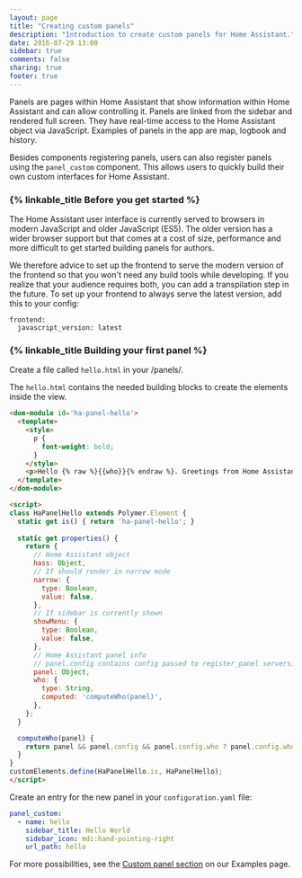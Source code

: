 ```yaml
---
layout: page
title: "Creating custom panels"
description: "Introduction to create custom panels for Home Assistant."
date: 2016-07-29 13:00
sidebar: true
comments: false
sharing: true
footer: true
---
```


Panels are pages within Home Assistant that show information within Home Assistant and can allow controlling it. Panels are linked from the sidebar and rendered full screen. They have real-time access to the Home Assistant object via JavaScript. Examples of panels in the app are map, logbook and history.

Besides components registering panels, users can also register panels using the `panel_custom` component. This allows users to quickly build their own custom interfaces for Home Assistant.

### {% linkable_title Before you get started %}

The Home Assistant user interface is currently served to browsers in modern JavaScript and older JavaScript (ES5). The older version has a wider browser support but that comes at a cost of size, performance and more difficult to get started building panels for authors.

We therefore advice to set up the frontend to serve the modern version of the frontend so that you won't need any build tools while developing. If you realize that your audience requires both, you can add a transpilation step in the future. To set up your frontend to always serve the latest version, add this to your config:

```
frontend:
  javascript_version: latest
```

### {% linkable_title Building your first panel %}

Create a file called `hello.html` in your <config dir>/panels/.

The `hello.html` contains the needed building blocks to create the elements inside the view.

```html
<dom-module id='ha-panel-hello'>
  <template>
    <style>
      p {
        font-weight: bold;
      }
    </style>
    <p>Hello {% raw %}{{who}}{% endraw %}. Greetings from Home Assistant.</p>
  </template>
</dom-module>

<script>
class HaPanelHello extends Polymer.Element {
  static get is() { return 'ha-panel-hello'; }
  
  static get properties() {
    return {
      // Home Assistant object
      hass: Object,
      // If should render in narrow mode
      narrow: {
        type: Boolean,
        value: false,
      },
      // If sidebar is currently shown
      showMenu: {
        type: Boolean,
        value: false,
      },
      // Home Assistant panel info
      // panel.config contains config passed to register_panel serverside
      panel: Object,
      who: {
        type: String,
        computed: 'computeWho(panel)',
      },
    };
  }

  computeWho(panel) {
    return panel && panel.config && panel.config.who ? panel.config.who : 'World';
  }
}
customElements.define(HaPanelHello.is, HaPanelHello);
</script>
```

Create an entry for the new panel in your `configuration.yaml` file:

```yaml
panel_custom:
  - name: hello
    sidebar_title: Hello World
    sidebar_icon: mdi:hand-pointing-right
    url_path: hello
```

For more possibilities, see the [Custom panel section](/cookbook/#user-interface) on our Examples page.
